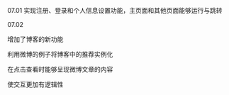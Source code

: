 07.01
实现注册、登录和个人信息设置功能，主页面和其他页面能够运行与跳转

07.02

增加了博客的新功能

利用微博的例子将博客中的推荐实例化

在点击查看时能够呈现微博文章的内容

使交互更加有逻辑性







